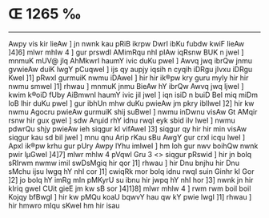 # Œ 1265 ‰
---
Awpy vis kir lieAw ] jn nwnk kau pRiB ikrpw DwrI ibKu fubdw kwiF
lieAw ]4]6] mlwr mhlw 4 ] gur prswdI AMimRqu nhI pIAw iqRsnw BUK
n jweI ] mnmuK mUV@ jlq AhMkwrI haumY ivic duKu pweI ] Awvq jwq
ibrQw jnmu gvwieAw duiK lwgY pCuqweI ] ijs qy aupjy iqsih n cyqih
iDRgu jIvxu iDRgu KweI ]1] pRwxI gurmuiK nwmu iDAweI ] hir hir ik®pw kry
guru myly hir hir nwmu smweI ]1] rhwau ] mnmuK jnmu BieAw hY ibrQw
Awvq jwq ljweI ] kwim k®oiD fUby AiBmwnI haumY ivic jil jweI ] iqn
isiD n buiD BeI miq miDm loB lhir duKu pweI ] gur ibhUn mhw duKu
pwieAw jm pkry ibllweI ]2] hir kw nwmu Agocru pwieAw gurmuiK shij
suBweI ] nwmu inDwnu visAw Gt AMqir rsnw hir gux gweI ] sdw Anµid
rhY idnu rwqI eyk sbid ilv lweI ] nwmu pdwrQu shjy pwieAw ieh
siqgur kI vifAweI ]3] siqgur qy hir hir min visAw siqgur kau sd
bil jweI ] mnu qnu Arip rKau sBu AwgY gur crxI icqu lweI ] ApxI
ik®pw krhu gur pUry Awpy lYhu imlweI ] hm loh gur nwv boihQw nwnk pwir
lµGweI ]4]7]
mlwr mhlw 4 pVqwl Gru 3
<> siqgur pRswid ]
hir jn bolq sRIrwm nwmw imil swDsMgiq hir qor ]1] rhwau ] hir Dnu
bnjhu hir Dnu sMchu ijsu lwgq hY nhI cor ]1] cwiqRk mor bolq idnu
rwqI suin Ginhr kI Gor ]2] jo bolq hY imRg mIn pMKyrU su ibnu hir jwpq
hY nhI hor ]3] nwnk jn hir kIriq gweI CUit gieE jm kw sB sor
]4]1]8] mlwr mhlw 4 ] rwm rwm boil boil Kojqy bfBwgI ] hir kw
pMQu koaU bqwvY hau qw kY pwie lwgI ]1] rhwau ] hir hmwro mIqu sKweI
hm hir isau
####
